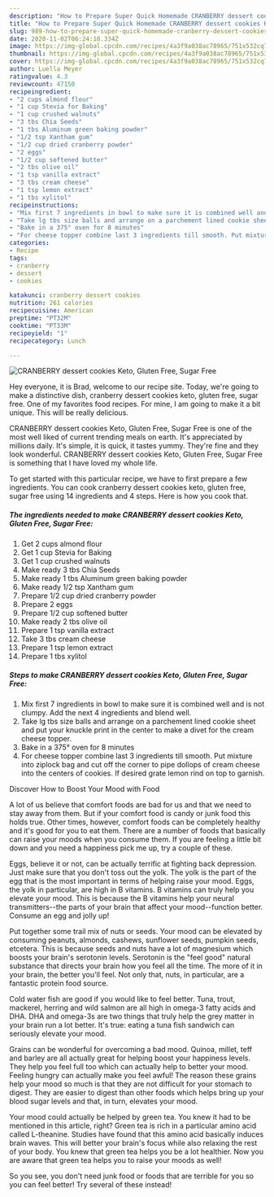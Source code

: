 ```yaml
---
description: "How to Prepare Super Quick Homemade CRANBERRY dessert cookies Keto, Gluten Free, Sugar Free"
title: "How to Prepare Super Quick Homemade CRANBERRY dessert cookies Keto, Gluten Free, Sugar Free"
slug: 989-how-to-prepare-super-quick-homemade-cranberry-dessert-cookies-keto-gluten-free-sugar-free
date: 2020-11-02T06:24:18.334Z
image: https://img-global.cpcdn.com/recipes/4a3f9a038ac78965/751x532cq70/cranberry-dessert-cookies-keto-gluten-free-sugar-free-recipe-main-photo.jpg
thumbnail: https://img-global.cpcdn.com/recipes/4a3f9a038ac78965/751x532cq70/cranberry-dessert-cookies-keto-gluten-free-sugar-free-recipe-main-photo.jpg
cover: https://img-global.cpcdn.com/recipes/4a3f9a038ac78965/751x532cq70/cranberry-dessert-cookies-keto-gluten-free-sugar-free-recipe-main-photo.jpg
author: Luella Meyer
ratingvalue: 4.3
reviewcount: 47150
recipeingredient:
- "2 cups almond flour"
- "1 cup Stevia for Baking"
- "1 cup crushed walnuts"
- "3 tbs Chia Seeds"
- "1 tbs Aluminum green baking powder"
- "1/2 tsp Xantham gum"
- "1/2 cup dried cranberry powder"
- "2 eggs"
- "1/2 cup softened butter"
- "2 tbs olive oil"
- "1 tsp vanilla extract"
- "3 tbs cream cheese"
- "1 tsp lemon extract"
- "1 tbs xylitol"
recipeinstructions:
- "Mix first 7 ingredients in bowl to make sure it is combined well and is not clumpy. Add the next 4 ingredients and blend well."
- "Take lg tbs size balls and arrange on a parchement lined cookie sheet and put your knuckle print in the center to make a divet for the cream cheese topper."
- "Bake in a 375° oven for 8 minutes"
- "For cheese topper combine last 3 ingredients till smooth. Put mixture into ziplock bag and cut off the corner to pipe dollops of cream cheese into the centers of cookies. If desired grate lemon rind on top to garnish."
categories:
- Recipe
tags:
- cranberry
- dessert
- cookies

katakunci: cranberry dessert cookies 
nutrition: 261 calories
recipecuisine: American
preptime: "PT32M"
cooktime: "PT33M"
recipeyield: "1"
recipecategory: Lunch

---
```



![CRANBERRY dessert cookies Keto, Gluten Free, Sugar Free](https://img-global.cpcdn.com/recipes/4a3f9a038ac78965/751x532cq70/cranberry-dessert-cookies-keto-gluten-free-sugar-free-recipe-main-photo.jpg)

Hey everyone, it is Brad, welcome to our recipe site. Today, we're going to make a distinctive dish, cranberry dessert cookies keto, gluten free, sugar free. One of my favorites food recipes. For mine, I am going to make it a bit unique. This will be really delicious.



CRANBERRY dessert cookies Keto, Gluten Free, Sugar Free is one of the most well liked of current trending meals on earth. It's appreciated by millions daily. It's simple, it is quick, it tastes yummy. They're fine and they look wonderful. CRANBERRY dessert cookies Keto, Gluten Free, Sugar Free is something that I have loved my whole life.


To get started with this particular recipe, we have to first prepare a few ingredients. You can cook cranberry dessert cookies keto, gluten free, sugar free using 14 ingredients and 4 steps. Here is how you cook that.

<!--inarticleads1-->

##### The ingredients needed to make CRANBERRY dessert cookies Keto, Gluten Free, Sugar Free:

1. Get 2 cups almond flour
1. Get 1 cup Stevia for Baking
1. Get 1 cup crushed walnuts
1. Make ready 3 tbs Chia Seeds
1. Make ready 1 tbs Aluminum green baking powder
1. Make ready 1/2 tsp Xantham gum
1. Prepare 1/2 cup dried cranberry powder
1. Prepare 2 eggs
1. Prepare 1/2 cup softened butter
1. Make ready 2 tbs olive oil
1. Prepare 1 tsp vanilla extract
1. Take 3 tbs cream cheese
1. Prepare 1 tsp lemon extract
1. Prepare 1 tbs xylitol




<!--inarticleads2-->

##### Steps to make CRANBERRY dessert cookies Keto, Gluten Free, Sugar Free:

1. Mix first 7 ingredients in bowl to make sure it is combined well and is not clumpy. Add the next 4 ingredients and blend well.
1. Take lg tbs size balls and arrange on a parchement lined cookie sheet and put your knuckle print in the center to make a divet for the cream cheese topper.
1. Bake in a 375° oven for 8 minutes
1. For cheese topper combine last 3 ingredients till smooth. Put mixture into ziplock bag and cut off the corner to pipe dollops of cream cheese into the centers of cookies. If desired grate lemon rind on top to garnish.




Discover How to Boost Your Mood with Food


A lot of us believe that comfort foods are bad for us and that we need to stay away from them. But if your comfort food is candy or junk food this holds true. Other times, however, comfort foods can be completely healthy and it's good for you to eat them. There are a number of foods that basically can raise your moods when you consume them. If you are feeling a little bit down and you need a happiness pick me up, try a couple of these.

Eggs, believe it or not, can be actually terrific at fighting back depression. Just make sure that you don't toss out the yolk. The yolk is the part of the egg that is the most important in terms of helping raise your mood. Eggs, the yolk in particular, are high in B vitamins. B vitamins can truly help you elevate your mood. This is because the B vitamins help your neural transmitters--the parts of your brain that affect your mood--function better. Consume an egg and jolly up!

Put together some trail mix of nuts or seeds. Your mood can be elevated by consuming peanuts, almonds, cashews, sunflower seeds, pumpkin seeds, etcetera. This is because seeds and nuts have a lot of magnesium which boosts your brain's serotonin levels. Serotonin is the "feel good" natural substance that directs your brain how you feel all the time. The more of it in your brain, the better you'll feel. Not only that, nuts, in particular, are a fantastic protein food source.

Cold water fish are good if you would like to feel better. Tuna, trout, mackerel, herring and wild salmon are all high in omega-3 fatty acids and DHA. DHA and omega-3s are two things that truly help the grey matter in your brain run a lot better. It's true: eating a tuna fish sandwich can seriously elevate your mood. 

Grains can be wonderful for overcoming a bad mood. Quinoa, millet, teff and barley are all actually great for helping boost your happiness levels. They help you feel full too which can actually help to better your mood. Feeling hungry can actually make you feel awful! The reason these grains help your mood so much is that they are not difficult for your stomach to digest. They are easier to digest than other foods which helps bring up your blood sugar levels and that, in turn, elevates your mood.

Your mood could actually be helped by green tea. You knew it had to be mentioned in this article, right? Green tea is rich in a particular amino acid called L-theanine. Studies have found that this amino acid basically induces brain waves. This will better your brain's focus while also relaxing the rest of your body. You knew that green tea helps you be a lot healthier. Now you are aware that green tea helps you to raise your moods as well!

So you see, you don't need junk food or foods that are terrible for you so you can feel better! Try several of these instead!

